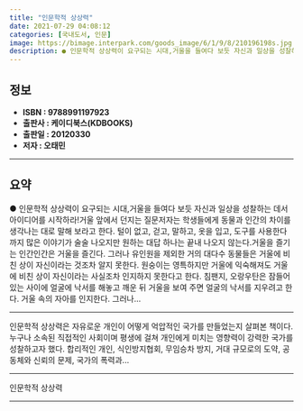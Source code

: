 ```yaml
---
title: "인문학적 상상력"
date: 2021-07-29 04:08:12
categories: [국내도서, 인문]
image: https://bimage.interpark.com/goods_image/6/1/9/8/210196198s.jpg
description: ● 인문학적 상상력이 요구되는 시대,거울을 들여다 보듯 자신과 일상을 성찰하는 데서아이디어를 시작하라!거울 앞에서 던지는 질문저자는 학생들에게 동물과 인간의 차이를 생각나는 대로 말해 보라고 한다. 털이 없고, 걷고, 말하고, 옷을 입고, 도구를 사용한다까지 많은 이야기가 술술 나오지
---
```


## **정보**

- **ISBN : 9788991197923**
- **출판사 : 케이디북스(KDBOOKS)**
- **출판일 : 20120330**
- **저자 : 오태민**

------



## **요약**

●  인문학적 상상력이 요구되는 시대,거울을 들여다 보듯 자신과 일상을 성찰하는 데서아이디어를 시작하라!거울 앞에서 던지는 질문저자는 학생들에게 동물과 인간의 차이를 생각나는 대로 말해 보라고 한다. 털이 없고, 걷고, 말하고, 옷을 입고, 도구를 사용한다까지 많은 이야기가 술술 나오지만 원하는 대답 하나는 끝내 나오지 않는다.거울을 즐기는 인간인간은 거울을 즐긴다. 그러나 유인원을 제외한 거의 대다수 동물들은 거울에 비친 상이 자신이라는 것조차 알지 못한다. 원숭이는 영특하지만 거울에 익숙해져도 거울에 비친 상이 자신이라는 사실조차 인지하지 못한다고 한다. 침팬지, 오랑우탄은 잠들어 있는 사이에 얼굴에 낙서를 해놓고 깨운 뒤 거울을 보여 주면 얼굴의 낙서를 지우려고 한다. 거울 속의 자아를 인지한다. 그러나...

------

인문학적 상상력은 자유로운 개인이 어떻게 억압적인 국가를 만들었는지 살펴본 책이다. 누구나 소속된 직접적인 사회이며 평생에 걸쳐 개인에게 미치는 영향력이 강력한 국가를 성찰하고자 했다. 합리적인 개인, 식인방지협회, 무임승차 방지, 거대 규모로의 도약, 공동체와 신뢰의 문제, 국가의 폭력과... 

------


인문학적 상상력 

------



